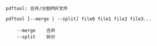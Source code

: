     pdftool: 合并/分割PDF文件

    pdftool [--merge | --split] file0 file1 file2 file3...

        --merge    合并
        --split    拆分